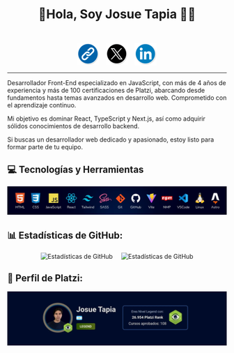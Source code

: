 <h1 align= 'center'>🙋Hola, Soy Josue Tapia 🧑‍💻</h1> 
</br>
<p align='center'>
<a
title="Visitar mi Web"
target="_blank"
href="https://josu.dev"
rel="noopener noreferrer">
<img  width="50" height="auto" src="./assets/link.png"></a>
&nbsp;&nbsp;
<a
title="Visitar mi perfil de X"
target="_blank"
href="https://twitter.com/JosttMe"
rel="noopener noreferrer">
<img  width="50" height="auto" src="./assets/x.png"></a> 
&nbsp;&nbsp;
<a
title="Visitar mi perfil de LinkedIn"
target="_blank"
href="https://www.linkedin.com/in/josttme"
rel="noopener noreferrer">
<img  width="50" height="auto" src="./assets/linkedin.png"></a>
</p>

<hr>

Desarrollador Front-End especializado en JavaScript, con más de 4 años de experiencia y más de 100 certificaciones de Platzi, abarcando desde fundamentos hasta temas avanzados en desarrollo web.
Comprometido con el aprendizaje continuo.

Mi objetivo es dominar React, TypeScript y Next.js, así como adquirir sólidos conocimientos de desarrollo backend.

Si buscas un desarrollador web dedicado y apasionado, estoy listo para formar parte de tu equipo.

## 💻 Tecnologías y Herramientas

![Skills](./assets/skills.webp)

## 📊 Estadísticas de GitHub:
<p align="center">
<img align="center" height="150" he src="https://github-readme-streak-stats.herokuapp.com/?user=josttme&theme=algolia&hide_border=false" alt="Estadísticas de GitHub" />&nbsp;&nbsp;&nbsp;&nbsp;
<img align="center" height="150" src="https://github-readme-stats.vercel.app/api/top-langs/?username=josttme&theme=algolia&hide_border=false&include_all_commits=false&count_private=false&layout=compact" alt="Estadísticas de GitHub" />
</p>

## 💚 Perfil de Platzi:
<p align="center">
<a
title="Visitar mi perfil de Platzi"
target="_blank"
href="https://platzi.com/p/JosueTapia"
rel="noopener noreferrer">
<img src="./assets/perfil-platzi.webp"></a> 
</p>
